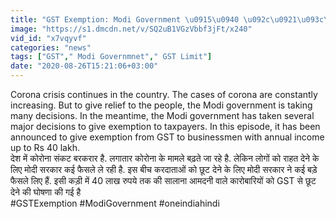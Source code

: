 ```yaml
---
title: "GST Exemption: Modi Government \u0915\u0940 \u092c\u0921\u093c\u0940 \u0938\u094c\u0917\u093e\u0924, 40 \u0932\u093e\u0916 \u0924\u0915 \u0915\u0940 \u0938\u093e\u0932\u093e\u0928\u093e \u0906\u092f \u092a\u0930 GST \u0938\u0947 \u091b\u0942\u091f \u0935\u0928\u0907\u0902\u0921\u093f\u092f\u093e \u0939\u093f\u0902\u0926\u0940"
image: "https://s1.dmcdn.net/v/SQ2uB1VGzVbbf3jFt/x240"
vid_id: "x7vqyvf"
categories: "news"
tags: ["GST"," Modi Governmnet"," GST Limit"]
date: "2020-08-26T15:21:06+03:00"
---
```

Corona crisis continues in the country. The cases of corona are constantly increasing. But to give relief to the people, the Modi government is taking many decisions. In the meantime, the Modi government has taken several major decisions to give exemption to taxpayers. In this episode, it has been announced to give exemption from GST to businessmen with annual income up to Rs 40 lakh.    <br>देश में कोरोना संकट बरकरार है. लगातार कोरोना के मामले बढ़ते जा रहे है. लेकिन लोगों को राहत देने के लिए मोदी सरकार कई फैसले ले रही है. इस बीच करदाताओं को छूट देने के लिए मोदी सरकार ने कई बड़े फैसले लिए हैं. इसी कड़ी में 40 लाख रुपये तक की सालाना आमदनी वाले कारोबारियों को GST से छूट देने की घोषणा की गई है    <br>#GSTExemption #ModiGovernment #oneindiahindi
